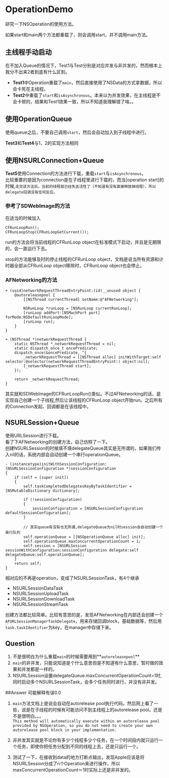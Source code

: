 # OperationDemo
研究一下NSOperation的使用方法。	

如果start和main两个方法都重载了，则会调用start，并不调用main方法。

## 主线程手动启动
在不加入Queue的情况下，Test1与Test分别是对应并发与非并发的，然而根本上我分不出来2者到底有什么区别。	

- **Test1**中Operation重载了`main`，然后直接使用了NSData的方式拿数据，所以会卡死在主线程。	
- **Test2**中重载了`start`和`isAsynchronous`。本来以为并发效果，在主线程是不会卡顿的，结果和Test1效果一致，所以不知道我理解错了啥。。

## 使用OperationQueue
使用queue之后，不要自己调用`start`，然后会自动加入到子线程中进行。

**Test3**和**Test4**与1，2的实现方法相同
## 使用NSURLConnection+Queue
**Test5**使用Connection的方法进行下载，重载`start`与`isAsynchronous`。	
比较重要的是因为connection是在子线程里进行下载的，而当[operation start]的时候,````走完该方法后，当前的线程就已经失去活性了（不知道有没有直接释放掉线程），所以delegate回调没有任何反应。````

### 参考了SDWebImage的方法
在适当的时候加入

```
CFRunLoopRun();
CFRunLoopStop(CFRunLoopGetCurrent());
```

run的方法会将当前线程的CFRunLoop object在标准模式下启动，并且是无期限的，会一直运行下去。

stop的方法能够及时的停止线程的CFRunLoop object，文档是说当所有资源和计时器全部从CFRunLoop object移除时，CFRunLoop object也会停止。

### AFNetworking的方法
```
+ (void)networkRequestThreadEntryPoint:(id)__unused object {
    @autoreleasepool {
        [[NSThread currentThread] setName:@"AFNetworking"];

        NSRunLoop *runLoop = [NSRunLoop currentRunLoop];
        [runLoop addPort:[NSMachPort port] forMode:NSDefaultRunLoopMode];
        [runLoop run];
    }
}

+ (NSThread *)networkRequestThread {
    static NSThread *_networkRequestThread = nil;
    static dispatch_once_t oncePredicate;
    dispatch_once(&oncePredicate, ^{
        _networkRequestThread = [[NSThread alloc] initWithTarget:self selector:@selector(networkRequestThreadEntryPoint:) object:nil];
        [_networkRequestThread start];
    });

    return _networkRequestThread;
}

```
其实就和SDWebImage的CFRunLoopRun()类似。不过AFNetworking的话，是实现自己创建一个子线程,然后让该线程的CFRunLoop object开始run。之后所有的Connection发起、回调都是在该线程中。

## NSURLSession+Queue
使用URLSession进行下载。		
看了下AFNetworking的创建方法，自己仿照了一下。		
创建NSURLSession的时候填不填delegateQueue其实是无所谓的，如果我们传入nil的话，系统内部会自动创建一个串行operationQueue。

```	
- (instancetype)initWithSessionConfiguration:(NSURLSessionConfiguration *)sessionConfiguration
{
    if (self = [super init])
    {
        self.taskCompletedDelegatesKeyByTaskIdentifier = [NSMutableDictionary dictionary];
        
        if (!sessionConfiguration)
        {
            sessionConfiguration = [NSURLSessionConfiguration defaultSessionConfiguration];
        }
        
        // 其实queue有没有也无所谓,delegateQueue为nil时session会自动创建一个串行队列
        self.operationQueue = [[NSOperationQueue alloc] init];
        self.operationQueue.maxConcurrentOperationCount = 1;
        self.session = [NSURLSession sessionWithConfiguration:sessionConfiguration delegate:self delegateQueue:self.operationQueue];
    }
    return self;
}
```
相对应的不再是operation，变成了NSURLSessionTask，有4个继承

- NSURLSessionDataTask
- NSURLSessionUploadTask
- NSURLSessionDownloadTask
- NSURLSessionStreamTask
 
创建方法都比较简单。比较有意思的是，发现AFNetworking在内部还会创建一个`AFURLSessionManagerTaskDelegate`，用来存储回调block，基础数据等，然后用`task.taskIdentifier`为key，在manager中存储下来。

## Question
1. 不是很明白为什么重载`main`的时候需要用到**`autoreleasepool`**
2. `main`的非并发，只能说知道是个什么意思但是不知道有什么意思，暂时做的效果和并发都是一样的。
3. NSURLSession设置delegateQueue.maxConcurrentOperationCount=1时,同时启动多个NSURLSessionTask，会多个任务同时进行，并没有非并发。

##Answer
可能解释有误0.0

1. `main`方法文档上是说会自动在autorelease pool执行代码。然后网上看了一些，说是在子线程的时候有可能访问不到主线程上的autorelease pool。还是不是很明白。。。	
`This method will automatically execute within an autorelease pool provided by NSOperation, so you do not need to create your own autorelease pool block in your implementation.`

2.	非并发其实就是不论你有多少个线程多少个任务，在一个时间段内就只运行一个任务，即使你把任务分配到不同的线程上去，还是只运行一个。 
3. 测试了一下，在接收到data的地方打断点输出，发现Apple应该是将NSURLSession分成了n个Operation来进行操作，所以maxConcurrentOperationCount＝1时实际上还是非并发的。